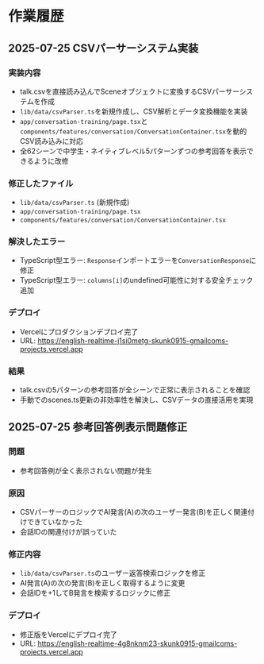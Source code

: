 # 作業履歴

## 2025-07-25 CSVパーサーシステム実装

### 実装内容
- talk.csvを直接読み込んでSceneオブジェクトに変換するCSVパーサーシステムを作成
- `lib/data/csvParser.ts`を新規作成し、CSV解析とデータ変換機能を実装
- `app/conversation-training/page.tsx`と`components/features/conversation/ConversationContainer.tsx`を動的CSV読み込みに対応
- 全62シーンで中学生・ネイティブレベル5パターンずつの参考回答を表示できるように改修

### 修正したファイル
- `lib/data/csvParser.ts` (新規作成)
- `app/conversation-training/page.tsx`
- `components/features/conversation/ConversationContainer.tsx`

### 解決したエラー
- TypeScript型エラー: `Response`インポートエラーを`ConversationResponse`に修正
- TypeScript型エラー: `columns[i]`のundefined可能性に対する安全チェック追加

### デプロイ
- Vercelにプロダクションデプロイ完了
- URL: https://english-realtime-j1si0metg-skunk0915-gmailcoms-projects.vercel.app

### 結果
- talk.csvの5パターンの参考回答が全シーンで正常に表示されることを確認
- 手動でのscenes.ts更新の非効率性を解決し、CSVデータの直接活用を実現

## 2025-07-25 参考回答例表示問題修正

### 問題
- 参考回答例が全く表示されない問題が発生

### 原因
- CSVパーサーのロジックでAI発言(A)の次のユーザー発言(B)を正しく関連付けできていなかった
- 会話IDの関連付けが誤っていた

### 修正内容
- `lib/data/csvParser.ts`のユーザー返答検索ロジックを修正
- AI発言(A)の次の発言(B)を正しく取得するように変更
- 会話IDを+1してB発言を検索するロジックに修正

### デプロイ
- 修正版をVercelにデプロイ完了
- URL: https://english-realtime-4g8nknm23-skunk0915-gmailcoms-projects.vercel.app